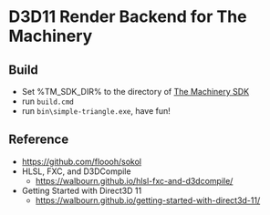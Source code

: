 # D3D11 Render Backend for The Machinery



## Build

* Set %TM_SDK_DIR% to the directory of [The Machinery SDK][1]
* run `build.cmd`
* run `bin\simple-triangle.exe`, have fun!



## Reference

* https://github.com/floooh/sokol
* HLSL, FXC, and D3DCompile
  * https://walbourn.github.io/hlsl-fxc-and-d3dcompile/
* Getting Started with Direct3D 11
  * https://walbourn.github.io/getting-started-with-direct3d-11/



[1]:https://ourmachinery.com/download.html
